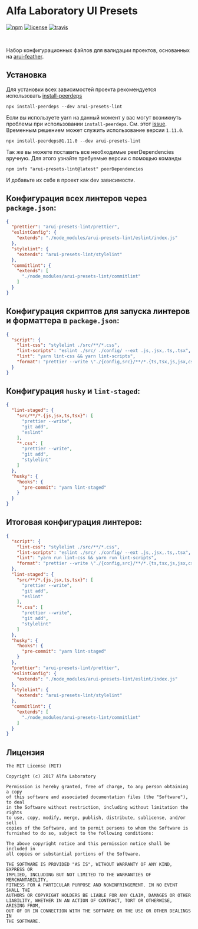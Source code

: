 Alfa Laboratory UI Presets
==========================

[![npm][npm-img]][npm]
[![license][license-img]][license]
[![travis][travis-img]][travis]

[license]:         https://opensource.org/licenses/MIT
[license-img]:     https://img.shields.io/badge/License-MIT-brightgreen.svg
[npm-img]:         https://img.shields.io/npm/v/arui-presets-lint.svg
[npm]:             https://www.npmjs.org/package/arui-presets-lint
[travis]:          https://travis-ci.org/alfa-laboratory/arui-presets-lint?branch=master
[travis-img]:      https://img.shields.io/travis/alfa-laboratory/arui-presets-lint/master.svg?label=unix

<br />

Набор конфигурационных файлов для валидации проектов, основанных на [arui-feather](https://github.com/alfa-laboratory/arui-feather).

Установка
---------
Для установки всех зависимостей проекта рекомендуется использовать [install-peerdeps](https://github.com/nathanhleung/install-peerdeps)

```
npx install-peerdeps --dev arui-presets-lint
```

Если вы используете yarn на данный момент у вас могут возникнуть проблемы при использовании `install-peerdeps`.
См. этот [issue](https://github.com/nathanhleung/install-peerdeps/issues/70). Временным решением может служить использование
версии `1.11.0`.

```
npx install-peerdeps@1.11.0 --dev arui-presets-lint
```

Так же вы можете поставить все необходимые peerDependencies вручную. Для этого узнайте требуемые версии
с помощью команды

```
npm info "arui-presets-lint@latest" peerDependencies
```

И добавьте их себе в проект как dev зависимости.

## Конфигурация всех линтеров через `package.json`:

```json
{
  "prettier": "arui-presets-lint/prettier",
  "eslintConfig": {
    "extends": "./node_modules/arui-presets-lint/eslint/index.js"
  },
  "stylelint": {
    "extends": "arui-presets-lint/stylelint"
  },
  "commitlint": {
    "extends": [
      "./node_modules/arui-presets-lint/commitlint"
    ]
  }
}
```

## Конфигурация скриптов для запуска линтеров и форматтера в `package.json`:

```json
{
  "script": {
    "lint-css": "stylelint ./src/**/*.css",
    "lint-scripts": "eslint ./src/ ./config/ --ext .js,.jsx,.ts,.tsx",
    "lint": "yarn lint-css && yarn lint-scripts",
    "format": "prettier --write \"./{config,src}/**/*.{ts,tsx,js,jsx,css}\""
  }
}
```

## Конфигурация `husky` и `lint-staged`:
```json
{
  "lint-staged": {
    "src/**/*.{js,jsx,ts,tsx}": [
      "prettier --write",
      "git add",
      "eslint"
    ],
    "*.css": [
      "prettier --write",
      "git add",
      "stylelint"
    ]
  },
  "husky": {
    "hooks": {
      "pre-commit": "yarn lint-staged"
    }
  }
}
```

## Итоговая конфигурация линтеров:
```json
{
  "script": {
    "lint-css": "stylelint ./src/**/*.css",
    "lint-scripts": "eslint ./src/ ./config/ --ext .js,.jsx,.ts,.tsx",
    "lint": "yarn run lint-css && yarn run lint-scripts",
    "format": "prettier --write \"./{config,src}/**/*.{ts,tsx,js,jsx,css}\""
  },
  "lint-staged": {
    "src/**/*.{js,jsx,ts,tsx}": [
      "prettier --write",
      "git add",
      "eslint"
    ],
    "*.css": [
      "prettier --write",
      "git add",
      "stylelint"
    ]
  },
  "husky": {
    "hooks": {
      "pre-commit": "yarn lint-staged"
    }
  },
  "prettier": "arui-presets-lint/prettier",
  "eslintConfig": {
    "extends": "./node_modules/arui-presets-lint/eslint/index.js"
  },
  "stylelint": {
    "extends": "arui-presets-lint/stylelint"
  },
  "commitlint": {
    "extends": [
      "./node_modules/arui-presets-lint/commitlint"
    ]
  }
}
```

Лицензия
--------

```
The MIT License (MIT)

Copyright (c) 2017 Alfa Laboratory

Permission is hereby granted, free of charge, to any person obtaining a copy
of this software and associated documentation files (the "Software"), to deal
in the Software without restriction, including without limitation the rights
to use, copy, modify, merge, publish, distribute, sublicense, and/or sell
copies of the Software, and to permit persons to whom the Software is
furnished to do so, subject to the following conditions:

The above copyright notice and this permission notice shall be included in
all copies or substantial portions of the Software.

THE SOFTWARE IS PROVIDED "AS IS", WITHOUT WARRANTY OF ANY KIND, EXPRESS OR
IMPLIED, INCLUDING BUT NOT LIMITED TO THE WARRANTIES OF MERCHANTABILITY,
FITNESS FOR A PARTICULAR PURPOSE AND NONINFRINGEMENT. IN NO EVENT SHALL THE
AUTHORS OR COPYRIGHT HOLDERS BE LIABLE FOR ANY CLAIM, DAMAGES OR OTHER
LIABILITY, WHETHER IN AN ACTION OF CONTRACT, TORT OR OTHERWISE, ARISING FROM,
OUT OF OR IN CONNECTION WITH THE SOFTWARE OR THE USE OR OTHER DEALINGS IN
THE SOFTWARE.
```
